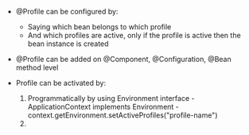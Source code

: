 * @Profile can be configured by:
    * Saying which bean belongs to which profile
    * And which profiles are active, only if the profile is active then the bean instance is created

* @Profile can be added on @Component, @Configuration, @Bean method level
* Profile can be activated by:
  1. Programmatically by using Environment interface - ApplicationContext implements Environment - context.getEnvironment.setActiveProfiles("profile-name")
  2. 